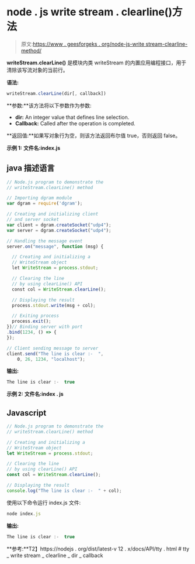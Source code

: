 # node . js write stream . clearline()方法

> 原文:[https://www . geesforgeks . org/node-js-write stream-clearline-method/](https://www.geeksforgeeks.org/node-js-writestream-clearline-method/)

**writeStream.clearLine()** 是模块内类 writeStream 的内置应用编程接口，用于清除该写流对象的当前行。

**语法:**

```js
writeStream.clearLine(dir[, callback])
```

**参数:**该方法将以下参数作为参数:

*   **dir:** An integer value that defines line selection.
*   **Callback:** Called after the operation is completed.

**返回值:**如果写对象行为空，则该方法返回布尔值 true，否则返回 false。

**示例 1:** **文件名:index.js**

## java 描述语言

```js
// Node.js program to demonstrate the
// writeStream.clearLine() method

// Importing dgram module
var dgram = require('dgram');

// Creating and initializing client
// and server socket
var client = dgram.createSocket("udp4");
var server = dgram.createSocket("udp4");

// Handling the message event
server.on("message", function (msg) {

  // Creating and initializing a
  // WriteStream object
  let WriteStream = process.stdout;

  // Clearing the line
  // by using clearLine() API
  const col = WriteStream.clearLine();

  // Displaying the result
  process.stdout.write(msg + col);

  // Exiting process
  process.exit();
})// Binding server with port
.bind(1234, () => {
});

// Client sending message to server
client.send("The line is clear :-  ",
    0, 26, 1234, "localhost");
```

**输出:**

```js
The line is clear :-  true
```

**示例 2:** **文件名:index . js**

## Javascript

```js
// Node.js program to demonstrate the
// writeStream.clearLine() method

// Creating and initializing a
// WriteStream object
let WriteStream = process.stdout;

// Clearing the line
// by using clearLine() API
const col = WriteStream.clearLine();

// Displaying the result
console.log("The line is clear :-  " + col);
```

使用以下命令运行 index.js 文件:

```js
node index.js
```

**输出:**

```js
The line is clear :-  true
```

**参考:**T2】https://nodejs . org/dist/latest-v 12 . x/docs/API/tty . html # tty _ write stream _ clearline _ dir _ callback